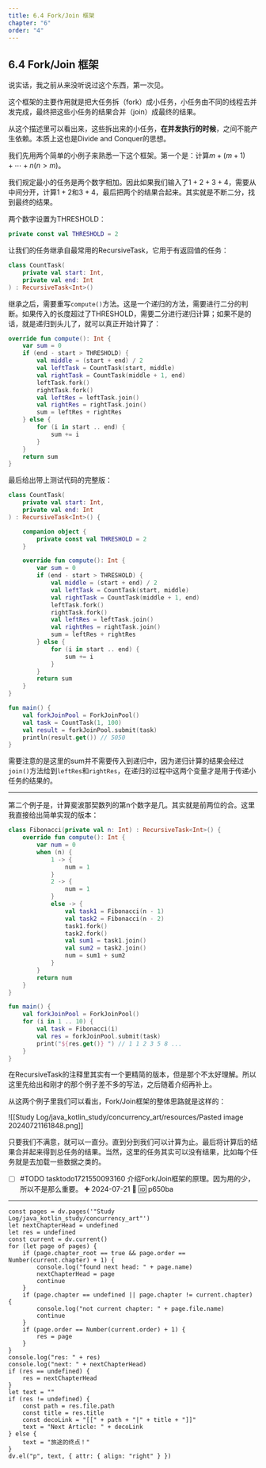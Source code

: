 ```yaml
---
title: 6.4 Fork/Join 框架
chapter: "6"
order: "4"
---
```


## 6.4 Fork/Join 框架

说实话，我之前从来没听说过这个东西，第一次见。

这个框架的主要作用就是把大任务拆（fork）成小任务，小任务由不同的线程去并发完成，最终把这些小任务的结果合并（join）成最终的结果。

从这个描述里可以看出来，这些拆出来的小任务，**在并发执行的时候**，之间不能产生依赖。本质上这也是Divide and Conquer的思想。

我们先用两个简单的小例子来熟悉一下这个框架。第一个是：计算$m + (m + 1) + \cdots + n (n > m)$。

我们规定最小的任务是两个数字相加。因此如果我们输入了$1 + 2 + 3 + 4$，需要从中间分开，计算$1 + 2$和$3 + 4$，最后把两个的结果合起来。其实就是不断二分，找到最终的结果。

两个数字设置为THRESHOLD：

```kotlin
private const val THRESHOLD = 2
```

让我们的任务继承自最常用的RecursiveTask，它用于有返回值的任务：

```kotlin
class CountTask(
    private val start: Int,
    private val end: Int
) : RecursiveTask<Int>()
```

继承之后，需要重写`compute()`方法。这是一个递归的方法，需要进行二分的判断。如果传入的长度超过了THRESHOLD，需要二分进行递归计算；如果不是的话，就是递归到头儿了，就可以真正开始计算了：

```kotlin
override fun compute(): Int {
	var sum = 0
	if (end - start > THRESHOLD) {
		val middle = (start + end) / 2
		val leftTask = CountTask(start, middle)
		val rightTask = CountTask(middle + 1, end)
		leftTask.fork()
		rightTask.fork()
		val leftRes = leftTask.join()
		val rightRes = rightTask.join()
		sum = leftRes + rightRes
	} else {
		for (i in start .. end) {
			sum += i
		}
	}
	return sum
}
```

最后给出带上测试代码的完整版：

```kotlin
class CountTask(
    private val start: Int,
    private val end: Int
) : RecursiveTask<Int>() {

    companion object {
        private const val THRESHOLD = 2
    }

    override fun compute(): Int {
        var sum = 0
        if (end - start > THRESHOLD) {
            val middle = (start + end) / 2
            val leftTask = CountTask(start, middle)
            val rightTask = CountTask(middle + 1, end)
            leftTask.fork()
            rightTask.fork()
            val leftRes = leftTask.join()
            val rightRes = rightTask.join()
            sum = leftRes + rightRes
        } else {
            for (i in start .. end) {
                sum += i
            }
        }
        return sum
    }
}

fun main() {
    val forkJoinPool = ForkJoinPool()
    val task = CountTask(1, 100)
    val result = forkJoinPool.submit(task)
    println(result.get()) // 5050
}
```

需要注意的是这里的sum并不需要传入到递归中，因为递归计算的结果会经过`join()`方法给到`leftRes`和`rightRes`，在递归的过程中这两个变量才是用于传递小任务的结果的。

---

第二个例子是，计算斐波那契数列的第n个数字是几。其实就是前两位的合。这里我直接给出简单实现的版本：

```kotlin
class Fibonacci(private val n: Int) : RecursiveTask<Int>() {
    override fun compute(): Int {
        var num = 0
        when (n) {
            1 -> {
                num = 1
            }
            2 -> {
                num = 1
            }
            else -> {
                val task1 = Fibonacci(n - 1)
                val task2 = Fibonacci(n - 2)
                task1.fork()
                task2.fork()
                val sum1 = task1.join()
                val sum2 = task2.join()
                num = sum1 + sum2
            }
        }
        return num
    }
}

fun main() {
    val forkJoinPool = ForkJoinPool()
    for (i in 1 .. 10) {
        val task = Fibonacci(i)
        val res = forkJoinPool.submit(task)
        print("${res.get()} ") // 1 1 2 3 5 8 ...
    }
}
```

在RecursiveTask的注释里其实有一个更精简的版本，但是那个不太好理解。所以这里先给出和刚才的那个例子差不多的写法，之后随着介绍再补上。

从这两个例子里我们可以看出，Fork/Join框架的整体思路就是这样的：

![[Study Log/java_kotlin_study/concurrency_art/resources/Pasted image 20240721161848.png]]

只要我们不满意，就可以一直分。直到分到我们可以计算为止。最后将计算后的结果合并起来得到总任务的结果。当然，这里的任务其实可以没有结果，比如每个任务就是去加载一些数据之类的。

- [ ] #TODO tasktodo1721550093160 介绍Fork/Join框架的原理。因为用的少，所以不是那么重要。 ➕ 2024-07-21 🔽 🆔 p650ba

---

```dataviewjs
const pages = dv.pages('"Study Log/java_kotlin_study/concurrency_art"')
let nextChapterHead = undefined
let res = undefined
const current = dv.current()
for (let page of pages) {
	if (page.chapter_root == true && page.order == Number(current.chapter) + 1) {
		console.log("found next head: " + page.name)
		nextChapterHead = page
		continue
	}
	if (page.chapter == undefined || page.chapter != current.chapter) {
		console.log("not current chapter: " + page.file.name)
		continue
	}
	if (page.order == Number(current.order) + 1) {
		res = page
	}
}
console.log("res: " + res)
console.log("next: " + nextChapterHead)
if (res == undefined) {
	res = nextChapterHead
}
let text = ""
if (res != undefined) {
	const path = res.file.path
	const title = res.title
	const decoLink = "[[" + path + "|" + title + "]]"
	text = "Next Article: " + decoLink
} else {
	text = "旅途的终点！"
}
dv.el("p", text, { attr: { align: "right" } })
```